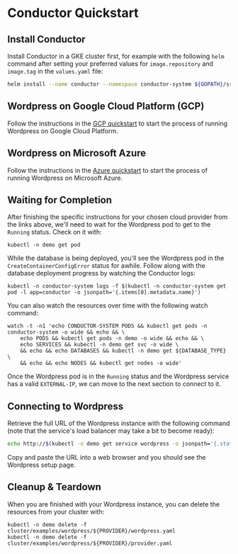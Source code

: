 # Conductor Quickstart

## Install Conductor

Install Conductor in a GKE cluster first, for example with the following `helm` command after setting your preferred values for `image.repository` and `image.tag` in the `values.yaml` file:

```bash
helm install --name conductor --namespace conductor-system ${GOPATH}/src/github.com/upbound/conductor/cluster/charts/conductor
```

## Wordpress on Google Cloud Platform (GCP)

Follow the instructions in the [GCP quickstart](quickstart-gcp.md) to start the process of running Wordpress on Google Cloud Platform.

## Wordpress on Microsoft Azure

Follow the instructions in the [Azure quickstart](quickstart-azure.md) to start the process of running Wordpress on Microsoft Azure.

## Waiting for Completion

After finishing the specific instructions for your chosen cloud provider from the links above, we'll need to wait for the Wordpress pod to get to the `Running` status. Check on it with:

```console
kubectl -n demo get pod
```

While the database is being deployed, you'll see the Wordpress pod in the `CreateContainerConfigError` status for awhile.
Follow along with the database deployment progress by watching the Conductor logs:

```console
kubectl -n conductor-system logs -f $(kubectl -n conductor-system get pod -l app=conductor -o jsonpath='{.items[0].metadata.name}')
```

You can also watch the resources over time with the following watch command:
```console
watch -t -n1 'echo CONDUCTOR-SYSTEM PODS && kubectl get pods -n conductor-system -o wide && echo && \
    echo PODS && kubectl get pods -n demo -o wide && echo && \
    echo SERVICES && kubectl -n demo get svc -o wide \
    && echo && echo DATABASES && kubectl -n demo get ${DATABASE_TYPE} \
    && echo && echo NODES && kubectl get nodes -o wide'
```

Once the Wordpress pod is in the `Running` status and the Wordpress service has a valid `EXTERNAL-IP`, we can move to the next section to connect to it.

## Connecting to Wordpress

Retrieve the full URL of the Wordpress instance with the following command (note that the service's load balancer may take a bit to become ready):

```bash
echo http://$(kubectl -n demo get service wordpress -o jsonpath='{.status.loadBalancer.ingress[0].ip}')
```

Copy and paste the URL into a web browser and you should see the Wordpress setup page.

## Cleanup & Teardown

When you are finished with your Wordpress instance, you can delete the resources from your cluster with:

```console
kubectl -n demo delete -f cluster/examples/wordpress/${PROVIDER}/wordpress.yaml
kubectl -n demo delete -f cluster/examples/wordpress/${PROVIDER}/provider.yaml
```
